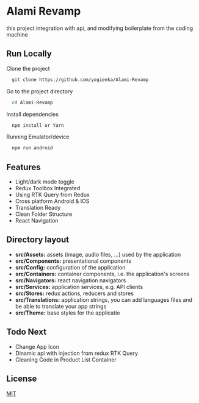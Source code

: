 
# Alami Revamp

this project integration with api, and modifying boilerplate from the coding machine




## Run Locally

Clone the project

```bash
  git clone https://github.com/yogieeka/Alami-Revamp
```

Go to the project directory

```bash
  cd Alami-Revamp
```

Install dependencies

```bash
  npm install or Yarn
```

Running Emulator/device

```bash
  npm run android 
```


## Features

- Light/dark mode toggle
- Redux Toolbox Integrated
- Using RTK Query from Redux 
- Cross platform Android & IOS
- Translation Ready 
- Clean Folder Structure
- React Navigation


## Directory layout 

- **src/Assets:** assets (image, audio files, ...) used by the application
- **src/Components:** presentational components
- **src/Config:** configuration of the application
- **src/Containers:** container components, i.e. the application's screens
- **src/Navigators:** react navigation navigators
- **src/Services:** application services, e.g. API clients
- **src/Stores:** redux actions, reducers and stores
- **src/Translations:** application strings, you can add languages files and be able to translate your app strings
- **src/Theme:** base styles for the applicatio

## Todo Next
- Change App Icon
- Dinamic api with injection from redux RTK Query
- Cleaning Code in Product List Container

## License

[MIT](https://choosealicense.com/licenses/mit/)


